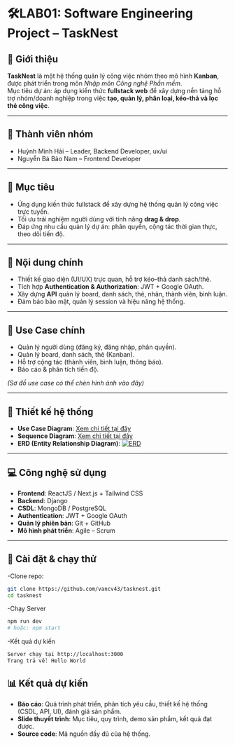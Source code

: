 # 🛠️LAB01:  Software Engineering Project – TaskNest

## 📌 Giới thiệu
**TaskNest** là một hệ thống quản lý công việc nhóm theo mô hình **Kanban**, được phát triển trong môn *Nhập môn Công nghệ Phần mềm*.  
Mục tiêu dự án: áp dụng kiến thức **fullstack web** để xây dựng nền tảng hỗ trợ nhóm/doanh nghiệp trong việc **tạo, quản lý, phân loại, kéo-thả và lọc thẻ công việc**.

---

## 👥 Thành viên nhóm
- Huỳnh Minh Hải – Leader, Backend Developer, ux/ui  
- Nguyễn Bá Bảo Nam – Frontend Developer  


---

## 🎯 Mục tiêu
- Ứng dụng kiến thức fullstack để xây dựng hệ thống quản lý công việc trực tuyến.  
- Tối ưu trải nghiệm người dùng với tính năng **drag & drop**.  
- Đáp ứng nhu cầu quản lý dự án: phân quyền, cộng tác thời gian thực, theo dõi tiến độ.  

---

## 📂 Nội dung chính
- Thiết kế giao diện (UI/UX) trực quan, hỗ trợ kéo–thả danh sách/thẻ.  
- Tích hợp **Authentication & Authorization**: JWT + Google OAuth.  
- Xây dựng **API** quản lý board, danh sách, thẻ, nhãn, thành viên, bình luận.  
- Đảm bảo bảo mật, quản lý session và hiệu năng hệ thống.  

---

## 🎯 Use Case chính
- Quản lý người dùng (đăng ký, đăng nhập, phân quyền).  
- Quản lý board, danh sách, thẻ (Kanban).  
- Hỗ trợ cộng tác (thành viên, bình luận, thông báo).  
- Báo cáo & phân tích tiến độ.  

*(Sơ đồ use case có thể chèn hình ảnh vào đây)*

---

## 📐 Thiết kế hệ thống
- **Use Case Diagram**: [Xem chi tiết tại đây](https://github.com/Harihuynh2007/NHAPMONCNPM/blob/main/uml/readme.md#lab-03--uml-thi%E1%BA%BFt-k%E1%BA%BF-use-case--sequence-diagram)
- **Sequence Diagram**: [Xem chi tiết tại đây](https://github.com/Harihuynh2007/NHAPMONCNPM/blob/main/uml/readme.md#2-sequence-diagram)
- **ERD (Entity Relationship Diagram)**: [![ERD](./docs/erd.png) ](https://github.com/Harihuynh2007/NHAPMONCNPM/blob/main/uml/readme.md#-2-use-case-diagram) 

---

## 💻 Công nghệ sử dụng
- **Frontend**: ReactJS / Next.js + Tailwind CSS  
- **Backend**: Django  
- **CSDL**: MongoDB / PostgreSQL  
- **Authentication**: JWT + Google OAuth  
- **Quản lý phiên bản**: Git + GitHub  
- **Mô hình phát triển**: Agile – Scrum  

---

## 🚀 Cài đặt & chạy thử
-Clone repo:
```bash
git clone https://github.com/vancv43/tasknest.git
cd tasknest
```
-Chạy Server
```bash
npm run dev
# hoặc: npm start
```
-Kết quả dự kiến
```bash
Server chạy tại http://localhost:3000
Trang trả về: Hello World
```
## 📊 Kết quả dự kiến
- **Báo cáo**: Quá trình phát triển, phân tích yêu cầu, thiết kế hệ thống (CSDL, API, UI), đánh giá sản phẩm.  
- **Slide thuyết trình**: Mục tiêu, quy trình, demo sản phẩm, kết quả đạt được.  
- **Source code**: Mã nguồn đầy đủ của hệ thống.  
